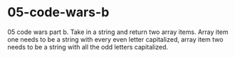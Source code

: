 # 05-code-wars-b
05 code wars part b. Take in a string and return two array items. Array item one needs to be a string with every even letter capitalized, array item two needs to be a string with all the odd letters capitalized.